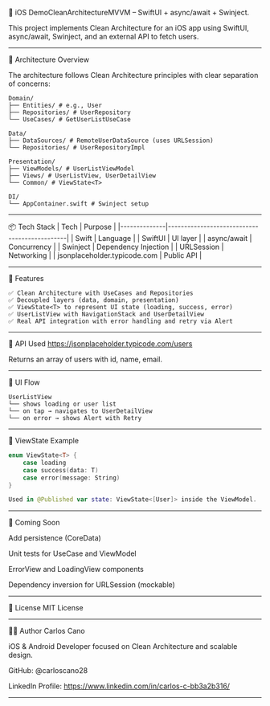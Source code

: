 
📱 iOS DemoCleanArchitectureMVVM – SwiftUI + async/await + Swinject.

This project implements Clean Architecture for an iOS app using SwiftUI, async/await, Swinject, and an external API to fetch users.

---

🧱 Architecture Overview

The architecture follows Clean Architecture principles with clear separation of concerns:

```
Domain/
├── Entities/ # e.g., User
├── Repositories/ # UserRepository
└── UseCases/ # GetUserListUseCase

Data/
├── DataSources/ # RemoteUserDataSource (uses URLSession)
└── Repositories/ # UserRepositoryImpl

Presentation/
├── ViewModels/ # UserListViewModel
├── Views/ # UserListView, UserDetailView
└── Common/ # ViewState<T>

DI/
└── AppContainer.swift # Swinject setup
```

---

📦 Tech Stack
| Tech         | Purpose                                      |
|--------------|----------------------------------------------|
| Swift        | Language                                     |
| SwiftUI      | UI layer                                     |
| async/await  | Concurrency                                  |
| Swinject     | Dependency Injection                         |
| URLSession   | Networking                                   |
| jsonplaceholder.typicode.com | Public API                   |

---

🔄 Features
```
✅ Clean Architecture with UseCases and Repositories
✅ Decoupled layers (data, domain, presentation)
✅ ViewState<T> to represent UI state (loading, success, error)
✅ UserListView with NavigationStack and UserDetailView
✅ Real API integration with error handling and retry via Alert
```
---

📡 API Used
https://jsonplaceholder.typicode.com/users

Returns an array of users with id, name, email.

---

📱 UI Flow
```
UserListView
└── shows loading or user list
└── on tap → navigates to UserDetailView
└── on error → shows Alert with Retry 
```
---

🧠 ViewState Example
```swift
enum ViewState<T> {
    case loading
    case success(data: T)
    case error(message: String)
}

Used in @Published var state: ViewState<[User]> inside the ViewModel.
```

---

🧪 Coming Soon

 Add persistence (CoreData)
 
 Unit tests for UseCase and ViewModel

 ErrorView and LoadingView components

 Dependency inversion for URLSession (mockable) 

---

📄 License
MIT License

---

👨‍💻 Author
Carlos Cano

iOS & Android Developer focused on Clean Architecture and scalable design.

GitHub: @carloscano28 

LinkedIn Profile: https://www.linkedin.com/in/carlos-c-bb3a2b316/

---
